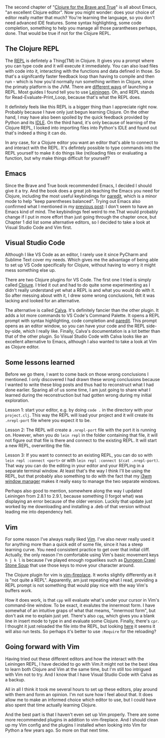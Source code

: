 <!--
.. title: (clj 1) Deciding on a Clojure editor
.. slug: clj1-deciding-on-an-editor
.. date: 2020-05-01 18:00:15 UTC+02:00
.. tags: clojure
.. category: clojure
.. link: 
.. description:
.. type: text
-->

The second chapter of "[Clojure for the Brave and True](https://www.braveclojure.com/)" is all about Emacs, "an excellent Clojure editor". Now you might wonder: does your choice of editor really matter that much? You're learning the language, so you don't need advanced IDE features. Some syntax highlighting, some code completion, something to help you manage all those parantheses perhaps, done. That would be true if not for the Clojure REPL.


## The Clojure REPL
The [REPL](https://clojure.org/guides/repl/introduction) is defintely a Thing(TM) in Clojure. It gives you a prompt where you can type code and it will execute it immediately. You can also load files with code into it, interacting with the functions and data defined in those. So that's a signifcantly faster feedback loop than having to compile and then run - which is how you'd normally run something written in Clojure, since the primaty platform is the JVM. There are [different ways](https://clojure.org/guides/repl/launching_a_basic_repl) of launching a REPL. Most guides I found tell you to use [Leiningen](https://leiningen.org/). Oh, and REPL stands for Read-Evaluate-Print_Loop, because that's what the REPL does.

It definitely feels like this REPL is a bigger thing than I appreciate right now. Probably because I have only just begun learning Clojure. On the other hand, I may have also been spoiled by the quick feedback provided by Python and its [IDLE](https://docs.python.org/3/library/idle.html). On the third hand, it's only because of learning of the Clojure REPL, I looked into importing files into Python's IDLE and found out that's indeed a thing it can do.

In any case, for a Clojure editor you want an editor that's able to connect to and interact with the REPL. It's defintely possible to type commands into the REPL yourself to make it do things like (re)loading files or evaluating a function, but why make things difficult for yourself?


## Emacs
Since the Brave and True book recommended Emacs, I decided I should give it a try. And the book does a great job teaching the Emacs you need for Clojure, including the most useful keybindings for [paredit](https://www.emacswiki.org/emacs/ParEdit), which is a minor mode to help "keep parentheses balanced". Trying out Emacs also confirmed what I mentioned in my [previous post](/blog/clj0-diving-straight-in/): I don't seem to have an Emacs kind of mind. The keybindings feel weird to me.That would probably change if I put in more effort than just going through the chapter once, but Chapter 1 did list some alternative editors, so I decided to take a look at Visual Studio Code and Vim first.


## Visual Studio Code
Although I like VS Code as an editor, I rarely use it since PyCharm and Sublime Text cover my needs. Which gives me the advantage of being able to set up VS Code specifically for Clojure, without having to worry it might mess something else up.

There are two Clojure plugins for VS Code. The first one I tried is simply called [Clojure](https://marketplace.visualstudio.com/items?itemName=avli.clojure). I tried it out and had to do quite some experimenting as I didn't really understand yet what a REPL is and what you would do with it. So after messing about with it, I drew some wrong conclusions, felt it was lacking and looked for an alternative.

The alternative is called [Calva](https://marketplace.visualstudio.com/items?itemName=betterthantomorrow.calva). It's definitely fancier than the other plugin. It adds a lot more commands to VS Code's Command Palette. It opens a REPL prompt with syntax highlighting, code completion and [paredit](https://calva.io/paredit/). This prompt opens as an editor window, so you can have your code and the REPL side-by-side, which I really like. Finally, Calva's documentation is a lot better than that of the other plugin. So Visual Studio Code with Calva looks like an excellent alternative to Emacs, although I also wanted to take a look at Vim as Clojure editor.


## Some lessons learned
Before we go there, I want to come back on those wrong conclusions I mentioned. I only discovered I had drawn these wrong conclusions because I wanted to write these blog posts and thus had to reconstruct what I had done earlier. Sparing all of us some time, I am just going to share what I learned during the reconstruction but had gotten wrong during my initial exploration.

Lesson 1: start your editor, e.g. by doing `code .` in the directory with your `project.clj`. This way the REPL will load your project and it will create its `.nrepl-port` file where you expect it to be.

Lesson 2: The REPL will create a `.nrepl-port` file with the port it is running on. However, when you do `lein repl` in the folder containing that file, it will not figure out that file is there and connect to the existing REPL. It will start a new REPL, overwriting the file.

Lesson 3: If you want to connect to an existing REPL, you can do so with `lein repl :connect <port>` or with `lein repl :connect $(cat .nrepl-port)`. That way you can do the editing in your editor and your REPLing in a separate terminal window. At least that's the way I think I'll be using the REPL, but that probably also something to do with the fact that my [i3wm window manager](https://i3wm.org/) makes it really easy to manage the two separate windows.

Perhaps also good to mention, somewhere along the way I updated Leiningen from 2.8.1 to 2.9.1, because something (I forgot what) was displaying an error because of the older version. Luckily that update just worked by me downloading and installing a .deb of that version without leading me into dependency hell.


## Vim
For some reason I've always really liked [Vim](https://www.vim.org/). I've also never really used it for anything more than a quick edit of some file, since it has a steep learning curve. You need consistent practice to get over that initial cliff. Actually, the only reason I'm comfortable using Vim's basic movement keys `h j k l` is because I've played enough roguelikes such as [Dungeon Crawl Stone Soup](https://crawl.develz.org/) that use those keys to move your character around.

The Clojure plugin for vim is [vim-fireplace](https://github.com/tpope/vim-fireplace). It works slightly differently as it is "not quite a REPL". Apparently, am just repeating what I read, providing a REPL prompt is not something that would play nice with the way Vim's buffers work.

How it does work, is that `cpp` will evaluate what's under your cursor in Vim's command-line window. To be exact, it evalutes the innermost form. I have somewhat of an intuitive graps of what that meams, "innermost form", but don't ask me to explain just yet. There's also `cqq`, which gives you a blank line in insert mode to type in and evaluate some Clojure. Finally, there's `cpr`. I thought it just reloaded the file into the REPL, but looking [here](https://github.com/tpope/vim-fireplace/blob/master/doc/fireplace.txt) it seems it will also run tests. So perhaps it's better to use `:Require` for the reloading?


## Going forward with Vim
Having tried out these different editors and how the interact with the Leiningen REPL, I have decided to go with Vim.It might not be the best idea to learn both Clojure and Vim at the same time, but I'm still too intrigued with Vim not to try. And I know that I have Visual Studio Code with Calva as a backup.

All in all I think it took me several hours to set up these editors, play around with them and form an opinion. I'm not sure how I feel about that. It does allow me to make an informed choice which editor to use, but I could have also spent that time actually learning Clojure.

And the best part is that I haven't even set up Vim properly. There are some more recommended plugins in addition to vim-fireplace. And I should clean up my Vim config and the plugins I installed when looking into Vim for Python a few years ago. So more on that next time.
